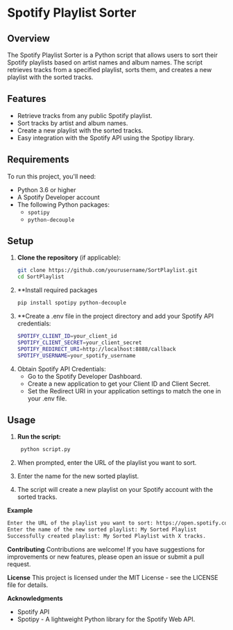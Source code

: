 # Spotify Playlist Sorter

## Overview

The Spotify Playlist Sorter is a Python script that allows users to sort their Spotify playlists based on artist names and album names. The script retrieves tracks from a specified playlist, sorts them, and creates a new playlist with the sorted tracks.

## Features

- Retrieve tracks from any public Spotify playlist.
- Sort tracks by artist and album names.
- Create a new playlist with the sorted tracks.
- Easy integration with the Spotify API using the Spotipy library.

## Requirements

To run this project, you'll need:

- Python 3.6 or higher
- A Spotify Developer account
- The following Python packages:
  - `spotipy`
  - `python-decouple`

## Setup

1. **Clone the repository** (if applicable):
   ```bash
   git clone https://github.com/yourusername/SortPlaylist.git
   cd SortPlaylist

2. **Install required packages
    ```bash
    pip install spotipy python-decouple

3. **Create a .env file in the project directory and add your Spotify API credentials:
   ```bash
   SPOTIFY_CLIENT_ID=your_client_id
   SPOTIFY_CLIENT_SECRET=your_client_secret
   SPOTIFY_REDIRECT_URI=http://localhost:8888/callback
   SPOTIFY_USERNAME=your_spotify_username

4. Obtain Spotify API Credentials:
    - Go to the Spotify Developer Dashboard.
    - Create a new application to get your Client ID and Client Secret.
    - Set the Redirect URI in your application settings to match the one in your .env file.

## Usage
1. **Run the script:**
   ```bash
    python script.py

2. When prompted, enter the URL of the playlist you want to sort.

3. Enter the name for the new sorted playlist.

4. The script will create a new playlist on your Spotify account with the sorted tracks.

**Example**
```bash
Enter the URL of the playlist you want to sort: https://open.spotify.com/playlist/your_playlist_id
Enter the name of the new sorted playlist: My Sorted Playlist
Successfully created playlist: My Sorted Playlist with X tracks.
```

**Contributing**
Contributions are welcome! If you have suggestions for improvements or new features, please open an issue or submit a pull request.

**License**
This project is licensed under the MIT License - see the LICENSE file for details.

**Acknowledgments**
- Spotify API
- Spotipy - A lightweight Python library for the Spotify Web API.
